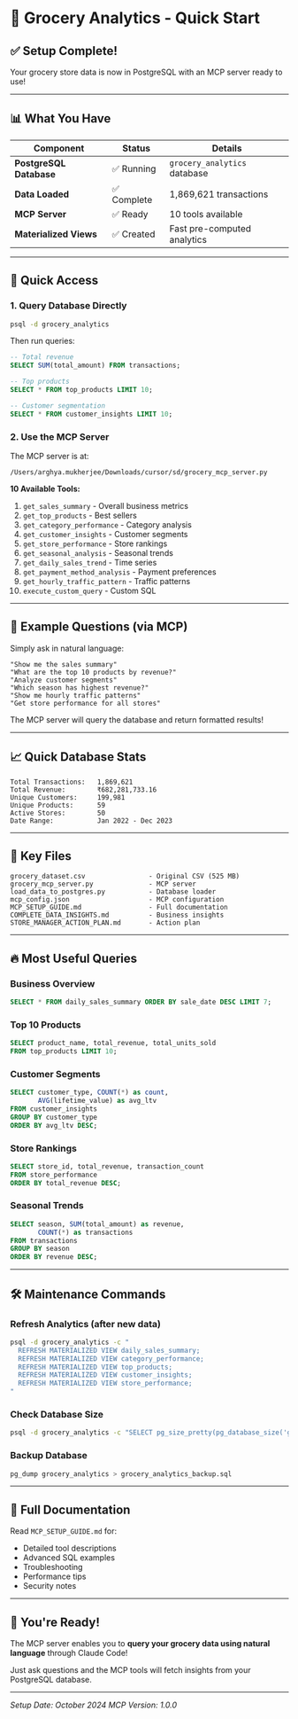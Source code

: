 # 🚀 Grocery Analytics - Quick Start

## ✅ Setup Complete!

Your grocery store data is now in PostgreSQL with an MCP server ready to use!

---

## 📊 What You Have

| Component | Status | Details |
|-----------|--------|---------|
| **PostgreSQL Database** | ✅ Running | `grocery_analytics` database |
| **Data Loaded** | ✅ Complete | 1,869,621 transactions |
| **MCP Server** | ✅ Ready | 10 tools available |
| **Materialized Views** | ✅ Created | Fast pre-computed analytics |

---

## 🎯 Quick Access

### 1. Query Database Directly
```bash
psql -d grocery_analytics
```

Then run queries:
```sql
-- Total revenue
SELECT SUM(total_amount) FROM transactions;

-- Top products
SELECT * FROM top_products LIMIT 10;

-- Customer segmentation
SELECT * FROM customer_insights LIMIT 10;
```

### 2. Use the MCP Server

The MCP server is at:
```
/Users/arghya.mukherjee/Downloads/cursor/sd/grocery_mcp_server.py
```

**10 Available Tools:**
1. `get_sales_summary` - Overall business metrics
2. `get_top_products` - Best sellers
3. `get_category_performance` - Category analysis
4. `get_customer_insights` - Customer segments
5. `get_store_performance` - Store rankings
6. `get_seasonal_analysis` - Seasonal trends
7. `get_daily_sales_trend` - Time series
8. `get_payment_method_analysis` - Payment preferences
9. `get_hourly_traffic_pattern` - Traffic patterns
10. `execute_custom_query` - Custom SQL

---

## 💬 Example Questions (via MCP)

Simply ask in natural language:

```
"Show me the sales summary"
"What are the top 10 products by revenue?"
"Analyze customer segments"
"Which season has highest revenue?"
"Show me hourly traffic patterns"
"Get store performance for all stores"
```

The MCP server will query the database and return formatted results!

---

## 📈 Quick Database Stats

```
Total Transactions:   1,869,621
Total Revenue:        ₹682,281,733.16
Unique Customers:     199,981
Unique Products:      59
Active Stores:        50
Date Range:           Jan 2022 - Dec 2023
```

---

## 📁 Key Files

```
grocery_dataset.csv                - Original CSV (525 MB)
grocery_mcp_server.py              - MCP server
load_data_to_postgres.py           - Database loader
mcp_config.json                    - MCP configuration
MCP_SETUP_GUIDE.md                 - Full documentation
COMPLETE_DATA_INSIGHTS.md          - Business insights
STORE_MANAGER_ACTION_PLAN.md       - Action plan
```

---

## 🔥 Most Useful Queries

### Business Overview
```sql
SELECT * FROM daily_sales_summary ORDER BY sale_date DESC LIMIT 7;
```

### Top 10 Products
```sql
SELECT product_name, total_revenue, total_units_sold
FROM top_products LIMIT 10;
```

### Customer Segments
```sql
SELECT customer_type, COUNT(*) as count,
       AVG(lifetime_value) as avg_ltv
FROM customer_insights
GROUP BY customer_type
ORDER BY avg_ltv DESC;
```

### Store Rankings
```sql
SELECT store_id, total_revenue, transaction_count
FROM store_performance
ORDER BY total_revenue DESC;
```

### Seasonal Trends
```sql
SELECT season, SUM(total_amount) as revenue,
       COUNT(*) as transactions
FROM transactions
GROUP BY season
ORDER BY revenue DESC;
```

---

## 🛠️ Maintenance Commands

### Refresh Analytics (after new data)
```bash
psql -d grocery_analytics -c "
  REFRESH MATERIALIZED VIEW daily_sales_summary;
  REFRESH MATERIALIZED VIEW category_performance;
  REFRESH MATERIALIZED VIEW top_products;
  REFRESH MATERIALIZED VIEW customer_insights;
  REFRESH MATERIALIZED VIEW store_performance;
"
```

### Check Database Size
```bash
psql -d grocery_analytics -c "SELECT pg_size_pretty(pg_database_size('grocery_analytics'));"
```

### Backup Database
```bash
pg_dump grocery_analytics > grocery_analytics_backup.sql
```

---

## 📖 Full Documentation

Read `MCP_SETUP_GUIDE.md` for:
- Detailed tool descriptions
- Advanced SQL examples
- Troubleshooting
- Performance tips
- Security notes

---

## 🎉 You're Ready!

The MCP server enables you to **query your grocery data using natural language** through Claude Code!

Just ask questions and the MCP tools will fetch insights from your PostgreSQL database.

---

*Setup Date: October 2024*
*MCP Version: 1.0.0*
